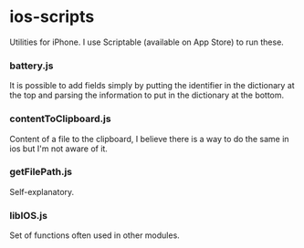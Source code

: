 # ios-scripts
Utilities for iPhone. I use Scriptable (available on App Store) to run these.

### battery.js
It is possible to add fields simply by putting the identifier in the dictionary at the top and parsing the information to put in the dictionary at the bottom. 

### contentToClipboard.js
Content of a file to the clipboard, I believe there is a way to do the same in ios but I'm not aware of it.

### getFilePath.js
Self-explanatory.

### libIOS.js
Set of functions often used in other modules.